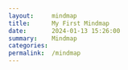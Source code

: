 ```yaml
---
layout:     mindmap
title:      My First Mindmap
date:       2024-01-13 15:26:00
summary:    Mindmap
categories:  
permalink:  /mindmap
---
```



<div class="markmap">
<script type="text/template">
---
markmap:
  maxWidth: 100%
  colorFreezeLevel: 2
---
- First Level
    - My Simple Example
    	- [I'm a Link](https://github.com/in28minutes/course-material)
    - **Bold** ~~Strikethrough~~ *Italic*
    - I can be on 
      multiple lines
    - `Single line code`
    -
        ```java
        System.out.println('A code block');
        System.out.println('of two lines');
        ```
</script>
</div>
